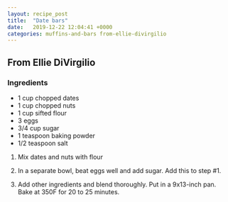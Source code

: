 ```yaml
---
layout: recipe_post
title:  "Date bars"
date:   2019-12-22 12:04:41 +0000
categories: muffins-and-bars from-ellie-divirgilio
---
```


## From Ellie DiVirgilio
### Ingredients
* 1 cup chopped dates
* 1 cup chopped nuts
* 1 cup sifted flour
* 3 eggs
* 3/4 cup sugar
* 1 teaspoon baking powder
* 1/2 teaspoon salt


1. Mix dates and nuts with flour

2. In a separate bowl, beat eggs well and add sugar. Add this to step #1.

3. Add other ingredients and blend thoroughly. Put in a 9x13-inch pan. Bake at 350F for 20 to 25 minutes.

